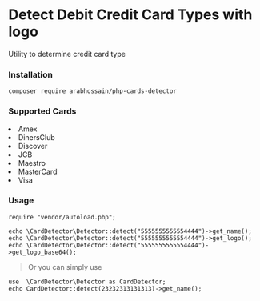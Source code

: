# Detect Debit Credit Card Types with logo

<p>Utility to determine credit card type</p>

### Installation

```
composer require arabhossain/php-cards-detector
```

### Supported Cards
<li>Amex</li>
<li>DinersClub</li>
<li>Discover</li>
<li>JCB</li>
<li>Maestro</li>
<li>MasterCard</li>
<li>Visa</li>

### Usage

```
require "vendor/autoload.php";

echo \CardDetector\Detector::detect("5555555555554444")->get_name();
echo \CardDetector\Detector::detect("5555555555554444")->get_logo();
echo \CardDetector\Detector::detect("5555555555554444")->get_logo_base64();

```
>Or you can simply use 
```
use  \CardDetector\Detector as CardDetector;
echo CardDetector::detect(23232313131313)->get_name();
```